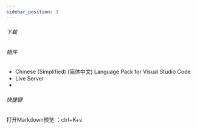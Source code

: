 ```yaml
---
sidebar_position: 3
---
```


###### 下载


###### 插件

- Chinese (Simplified) (简体中文) Language Pack for Visual Studio Code
- Live Server
- 



###### 快捷键

打开Markdown预览 ：ctrl+K+v

